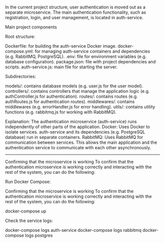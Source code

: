 In the current project structure, user authentication is moved out as a separate microservice. The main authentication functionality, such as registration, login, and user management, is located in auth-service.

Main project components

Root structure:

Dockerfile: for building the auth-service Docker image.
docker-compose.yml: for managing auth-service containers and dependencies (e.g. RabbitMQ, PostgreSQL).
.env: file for environment variables (e.g. database configuration).
package.json: file with project dependencies and scripts.
auth-service.js: main file for starting the server.

Subdirectories:

models/: contains database models (e.g. user.js for the user model).
controllers/: contains controllers that manage the application logic (e.g. authController.js for authentication).
routes/: contains routes (e.g. authRoutes.js for authentication routes).
middlewares/: contains middlewares (e.g. errorHandler.js for error handling).
utils/: contains utility functions (e.g. rabbitmq.js for working with RabbitMQ).

Explanation:
The authentication microservice (auth-service) runs independently of other parts of the application.
Docker: Uses Docker to isolate services. auth-service and its dependencies (e.g. PostgreSQL database) run in separate containers.
RabbitMQ: Uses RabbitMQ for communication between services. This allows the main application and the authentication service to communicate with each other asynchronously.


---------------------------------------
Confirming that the microservice is working
To confirm that the authentication microservice is working correctly and interacting with the rest of the system, you can do the following:

Run Docker Compose:

Confirming that the microservice is working
To confirm that the authentication microservice is working correctly and interacting with the rest of the system, you can do the following:

docker-compose up


Check the service logs:

docker-compose logs auth-service
docker-compose logs rabbitmq
docker-compose logs postgres

